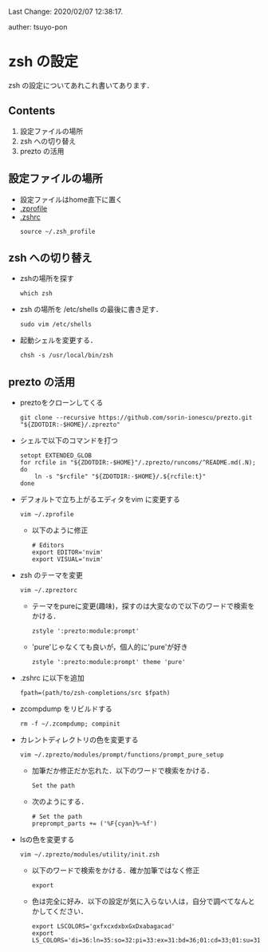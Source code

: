 Last Change: 2020/02/07 12:38:17.

auther: tsuyo-pon

# zsh の設定
zsh の設定についてあれこれ書いてあります．

## Contents
1. 設定ファイルの場所
1. zsh への切り替え
1. prezto の活用

## 設定ファイルの場所
[]({{{)
- 設定ファイルはhome直下に置く
- [.zprofile](../../.zprofile)
- [.zshrc](../../.zshrc)
    ```
    source ~/.zsh_profile
    ```
[](}}})

## zsh への切り替え
[]({{{)
- zshの場所を探す
    ```
    which zsh
    ```
- zsh の場所を /etc/shells の最後に書き足す．
    ```
    sudo vim /etc/shells
    ```
- 起動シェルを変更する．
    ```
    chsh -s /usr/local/bin/zsh
    ```
[](}}})

## prezto の活用
[]({{{)
- preztoをクローンしてくる
    ```
    git clone --recursive https://github.com/sorin-ionescu/prezto.git "${ZDOTDIR:-$HOME}/.zprezto"
    ```
- シェルで以下のコマンドを打つ
    ```
    setopt EXTENDED_GLOB
    for rcfile in "${ZDOTDIR:-$HOME}"/.zprezto/runcoms/^README.md(.N); do
        ln -s "$rcfile" "${ZDOTDIR:-$HOME}/.${rcfile:t}"
    done
    ```
- デフォルトで立ち上がるエディタをvim に変更する
    ```
    vim ~/.zprofile
    ```
    - 以下のように修正
        ```
        # Editors
        export EDITOR='nvim'
        export VISUAL='nvim'
        ```
- zsh のテーマを変更
    ```
    vim ~/.zpreztorc
    ```
    - テーマをpureに変更(趣味)，探すのは大変なので以下のワードで検索をかける．
        ```
        zstyle ':prezto:module:prompt'
        ```
    - 'pure'じゃなくても良いが，個人的に'pure'が好き
        ```
        zstyle ':prezto:module:prompt' theme 'pure'
        ```
- .zshrc に以下を追加
    ```
    fpath=(path/to/zsh-completions/src $fpath)
    ```
- zcompdump をリビルドする
    ```
    rm -f ~/.zcompdump; compinit
    ```
- カレントディレクトリの色を変更する
    ```
    vim ~/.zprezto/modules/prompt/functions/prompt_pure_setup
    ```
    - 加筆だか修正だか忘れた．以下のワードで検索をかける．
        ```
        Set the path
        ```
    - 次のようにする．
        ```
        # Set the path
        preprompt_parts += ('%F{cyan}%~%f')
        ```
- lsの色を変更する
    ```
    vim ~/.zprezto/modules/utility/init.zsh
    ```
    - 以下のワードで検索をかける．確か加筆ではなく修正
        ```
        export
        ```
    - 色は完全に好み．以下の設定が気に入らない人は，自分で調べてなんとかしてください．
        ```
        export LSCOLORS='gxfxcxdxbxGxDxabagacad'
        export LS_COLORS='di=36:ln=35:so=32:pi=33:ex=31:bd=36;01:cd=33;01:su=31;40;07:sg=36;40;07:tw=32;40;07:ow=33;40;07:'
        ```
[](}}})

